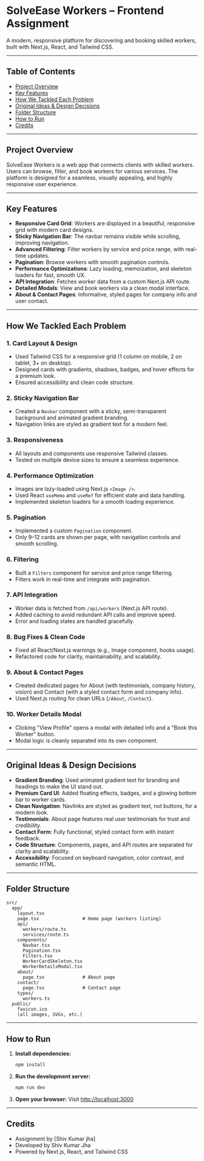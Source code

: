 # SolveEase Workers – Frontend Assignment

A modern, responsive platform for discovering and booking skilled workers, built with Next.js, React, and Tailwind CSS.

---

## Table of Contents

- [Project Overview](#project-overview)
- [Key Features](#key-features)
- [How We Tackled Each Problem](#how-we-tackled-each-problem)
- [Original Ideas & Design Decisions](#original-ideas--design-decisions)
- [Folder Structure](#folder-structure)
- [How to Run](#how-to-run)
- [Credits](#credits)

---

## Project Overview

SolveEase Workers is a web app that connects clients with skilled workers. Users can browse, filter, and book workers for various services. The platform is designed for a seamless, visually appealing, and highly responsive user experience.

---

## Key Features

- **Responsive Card Grid**: Workers are displayed in a beautiful, responsive grid with modern card designs.
- **Sticky Navigation Bar**: The navbar remains visible while scrolling, improving navigation.
- **Advanced Filtering**: Filter workers by service and price range, with real-time updates.
- **Pagination**: Browse workers with smooth pagination controls.
- **Performance Optimizations**: Lazy loading, memoization, and skeleton loaders for fast, smooth UX.
- **API Integration**: Fetches worker data from a custom Next.js API route.
- **Detailed Modals**: View and book workers via a clean modal interface.
- **About & Contact Pages**: Informative, styled pages for company info and user contact.

---

## How We Tackled Each Problem

### 1. **Card Layout & Design**

- Used Tailwind CSS for a responsive grid (1 column on mobile, 2 on tablet, 3+ on desktop).
- Designed cards with gradients, shadows, badges, and hover effects for a premium look.
- Ensured accessibility and clean code structure.

### 2. **Sticky Navigation Bar**

- Created a `Navbar` component with a sticky, semi-transparent background and animated gradient branding.
- Navigation links are styled as gradient text for a modern feel.

### 3. **Responsiveness**

- All layouts and components use responsive Tailwind classes.
- Tested on multiple device sizes to ensure a seamless experience.

### 4. **Performance Optimization**

- Images are lazy-loaded using Next.js `<Image />`.
- Used React `useMemo` and `useRef` for efficient state and data handling.
- Implemented skeleton loaders for a smooth loading experience.

### 5. **Pagination**

- Implemented a custom `Pagination` component.
- Only 9–12 cards are shown per page, with navigation controls and smooth scrolling.

### 6. **Filtering**

- Built a `Filters` component for service and price range filtering.
- Filters work in real-time and integrate with pagination.

### 7. **API Integration**

- Worker data is fetched from `/api/workers` (Next.js API route).
- Added caching to avoid redundant API calls and improve speed.
- Error and loading states are handled gracefully.

### 8. **Bug Fixes & Clean Code**

- Fixed all React/Next.js warnings (e.g., Image component, hooks usage).
- Refactored code for clarity, maintainability, and scalability.

### 9. **About & Contact Pages**

- Created dedicated pages for About (with testimonials, company history, vision) and Contact (with a styled contact form and company info).
- Used Next.js routing for clean URLs (`/About`, `/Contact`).

### 10. **Worker Details Modal**

- Clicking "View Profile" opens a modal with detailed info and a "Book this Worker" button.
- Modal logic is cleanly separated into its own component.

---

## Original Ideas & Design Decisions

- **Gradient Branding**: Used animated gradient text for branding and headings to make the UI stand out.
- **Premium Card UI**: Added floating effects, badges, and a glowing bottom bar to worker cards.
- **Clean Navigation**: Navlinks are styled as gradient text, not buttons, for a modern look.
- **Testimonials**: About page features real user testimonials for trust and credibility.
- **Contact Form**: Fully functional, styled contact form with instant feedback.
- **Code Structure**: Components, pages, and API routes are separated for clarity and scalability.
- **Accessibility**: Focused on keyboard navigation, color contrast, and semantic HTML.

---

## Folder Structure

```
src/
  app/
    layout.tsx
    page.tsx                # Home page (workers listing)
    api/
      workers/route.ts
      services/route.ts
    components/
      Navbar.tsx
      Pagination.tsx
      Filters.tsx
      WorkerCardSkeleton.tsx
      WorkerDetailsModal.tsx
    about/
      page.tsx              # About page
    contact/
      page.tsx              # Contact page
    types/
      workers.ts
  public/
    favicon.ico
    (all images, SVGs, etc.)
```

---

## How to Run

1. **Install dependencies:**
   ```bash
   npm install
   ```
2. **Run the development server:**
   ```bash
   npm run dev
   ```
3. **Open your browser:**
   Visit [http://localhost:3000](http://localhost:3000)

---

## Credits

- Assignment by [Shiv Kumar jha]
- Developed by Shiv Kumar Jha
- Powered by Next.js, React, and Tailwind CSS
